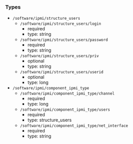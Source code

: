 ### Types

- `/software/ipmi/structure_users`
    - `/software/ipmi/structure_users/login`
        - required
        - type: string
    - `/software/ipmi/structure_users/password`
        - required
        - type: string
    - `/software/ipmi/structure_users/priv`
        - optional
        - type: string
    - `/software/ipmi/structure_users/userid`
        - optional
        - type: long
- `/software/ipmi/component_ipmi_type`
    - `/software/ipmi/component_ipmi_type/channel`
        - required
        - type: long
    - `/software/ipmi/component_ipmi_type/users`
        - required
        - type: structure_users
    - `/software/ipmi/component_ipmi_type/net_interface`
        - required
        - type: string
